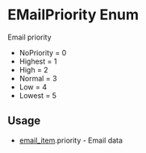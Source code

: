 <properties generated="1" SortOrder="990" />

# EMailPriority Enum

Email priority

* NoPriority = 0
* Highest = 1
* High = 2
* Normal = 3
* Low = 4
* Lowest = 5

## Usage
* [email_item](email_item.md).priority - Email data

